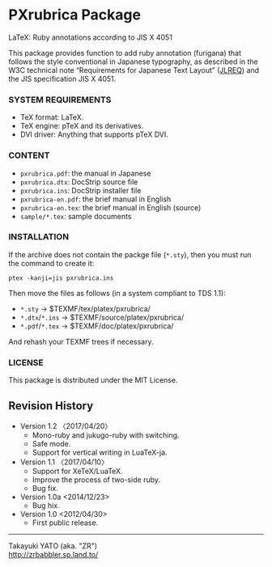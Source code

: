 PXrubrica Package
=================

LaTeX: Ruby annotations according to JIS X 4051

This package provides function to add ruby annotation (furigana) that
follows the style conventional in Japanese typography, as described in
the W3C technical note “Requirements for Japanese Text Layout” ([JLREQ])
and the JIS specification JIS X 4051.

[JLREQ]: <http://www.w3.org/TR/jlreq/>

### SYSTEM REQUIREMENTS

  * TeX format: LaTeX.
  * TeX engine: pTeX and its derivatives.
  * DVI driver: Anything that supports pTeX DVI.

### CONTENT

  * `pxrubrica.pdf`: the manual in Japanese
  * `pxrubrica.dtx`: DocStrip source file
  * `pxrubrica.ins`: DocStrip installer file
  * `pxrubrica-en.pdf`: the brief manual in English
  * `pxrubrica-en.tex`: the brief manual in English (source)
  * `sample/*.tex`: sample documents

### INSTALLATION

If the archive does not contain the packge file (`*.sty`), then you
must run the command to create it:

    ptex -kanji=jis pxrubrica.ins

Then move the files as follows (in a system compliant to TDS 1.1):

  - `*.sty`         → $TEXMF/tex/platex/pxrubrica/
  - `*.dtx`/`*.ins` → $TEXMF/source/platex/pxrubrica/
  - `*.pdf`/`*.tex` → $TEXMF/doc/platex/pxrubrica/

And rehash your TEXMF trees if necessary.

### LICENSE

This package is distributed under the MIT License.

Revision History
----------------

  * Version 1.2  〈2017/04/20〉
      - Mono-ruby and jukugo-ruby with switching.
      - Safe mode.
      - Support for vertical writing in LuaTeX-ja.
  * Version 1.1  〈2017/04/10〉
      - Support for XeTeX/LuaTeX.
      - Improve the process of two-side ruby.
      - Bug fix.
  * Version 1.0a <2014/12/23>
      - Bug hix.
  * Version 1.0  <2012/04/30>
      - First public release.

--------------------
Takayuki YATO (aka. "ZR")  
http://zrbabbler.sp.land.to/
